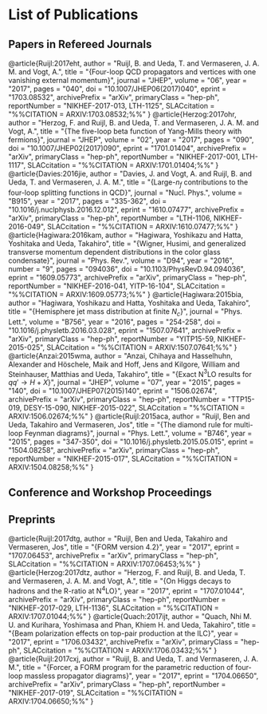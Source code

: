 # List of Publications

## Papers in Refereed Journals

@article{Ruijl:2017eht,
      author         = "Ruijl, B. and Ueda, T. and Vermaseren, J. A. M. and Vogt,
                        A.",
      title          = "{Four-loop QCD propagators and vertices with one
                        vanishing external momentum}",
      journal        = "JHEP",
      volume         = "06",
      year           = "2017",
      pages          = "040",
      doi            = "10.1007/JHEP06(2017)040",
      eprint         = "1703.08532",
      archivePrefix  = "arXiv",
      primaryClass   = "hep-ph",
      reportNumber   = "NIKHEF-2017-013, LTH-1125",
      SLACcitation   = "%%CITATION = ARXIV:1703.08532;%%"
}
@article{Herzog:2017ohr,
      author         = "Herzog, F. and Ruijl, B. and Ueda, T. and Vermaseren, J.
                        A. M. and Vogt, A.",
      title          = "{The five-loop beta function of Yang-Mills theory with
                        fermions}",
      journal        = "JHEP",
      volume         = "02",
      year           = "2017",
      pages          = "090",
      doi            = "10.1007/JHEP02(2017)090",
      eprint         = "1701.01404",
      archivePrefix  = "arXiv",
      primaryClass   = "hep-ph",
      reportNumber   = "NIKHEF-2017-001, LTH-1117",
      SLACcitation   = "%%CITATION = ARXIV:1701.01404;%%"
}
@article{Davies:2016jie,
      author         = "Davies, J. and Vogt, A. and Ruijl, B. and Ueda, T. and
                        Vermaseren, J. A. M.",
      title          = "{Large-$n_f$ contributions to the four-loop splitting
                        functions in QCD}",
      journal        = "Nucl. Phys.",
      volume         = "B915",
      year           = "2017",
      pages          = "335-362",
      doi            = "10.1016/j.nuclphysb.2016.12.012",
      eprint         = "1610.07477",
      archivePrefix  = "arXiv",
      primaryClass   = "hep-ph",
      reportNumber   = "LTH-1106, NIKHEF-2016-049",
      SLACcitation   = "%%CITATION = ARXIV:1610.07477;%%"
}
@article{Hagiwara:2016kam,
      author         = "Hagiwara, Yoshikazu and Hatta, Yoshitaka and Ueda,
                        Takahiro",
      title          = "{Wigner, Husimi, and generalized transverse momentum
                        dependent distributions in the color glass condensate}",
      journal        = "Phys. Rev.",
      volume         = "D94",
      year           = "2016",
      number         = "9",
      pages          = "094036",
      doi            = "10.1103/PhysRevD.94.094036",
      eprint         = "1609.05773",
      archivePrefix  = "arXiv",
      primaryClass   = "hep-ph",
      reportNumber   = "NIKHEF-2016-041, YITP-16-104",
      SLACcitation   = "%%CITATION = ARXIV:1609.05773;%%"
}
@article{Hagiwara:2015bia,
      author         = "Hagiwara, Yoshikazu and Hatta, Yoshitaka and Ueda,
                        Takahiro",
      title          = "{Hemisphere jet mass distribution at finite $N_c$}",
      journal        = "Phys. Lett.",
      volume         = "B756",
      year           = "2016",
      pages          = "254-258",
      doi            = "10.1016/j.physletb.2016.03.028",
      eprint         = "1507.07641",
      archivePrefix  = "arXiv",
      primaryClass   = "hep-ph",
      reportNumber   = "YITP15-59, NIKHEF-2015-025",
      SLACcitation   = "%%CITATION = ARXIV:1507.07641;%%"
}
@article{Anzai:2015wma,
      author         = "Anzai, Chihaya and Hasselhuhn, Alexander and Höschele,
                        Maik and Hoff, Jens and Kilgore, William and Steinhauser,
                        Matthias and Ueda, Takahiro",
      title          = "{Exact N$^3$LO results for $qq' \to H + X$}",
      journal        = "JHEP",
      volume         = "07",
      year           = "2015",
      pages          = "140",
      doi            = "10.1007/JHEP07(2015)140",
      eprint         = "1506.02674",
      archivePrefix  = "arXiv",
      primaryClass   = "hep-ph",
      reportNumber   = "TTP15-019, DESY-15-090, NIKHEF-2015-022",
      SLACcitation   = "%%CITATION = ARXIV:1506.02674;%%"
}
@article{Ruijl:2015aca,
      author         = "Ruijl, Ben and Ueda, Takahiro and Vermaseren, Jos",
      title          = "{The diamond rule for multi-loop Feynman diagrams}",
      journal        = "Phys. Lett.",
      volume         = "B746",
      year           = "2015",
      pages          = "347-350",
      doi            = "10.1016/j.physletb.2015.05.015",
      eprint         = "1504.08258",
      archivePrefix  = "arXiv",
      primaryClass   = "hep-ph",
      reportNumber   = "NIKHEF-2015-017",
      SLACcitation   = "%%CITATION = ARXIV:1504.08258;%%"
}

## Conference and Workshop Proceedings

## Preprints

@article{Ruijl:2017dtg,
      author         = "Ruijl, Ben and Ueda, Takahiro and Vermaseren, Jos",
      title          = "{FORM version 4.2}",
      year           = "2017",
      eprint         = "1707.06453",
      archivePrefix  = "arXiv",
      primaryClass   = "hep-ph",
      SLACcitation   = "%%CITATION = ARXIV:1707.06453;%%"
}
@article{Herzog:2017dtz,
      author         = "Herzog, F. and Ruijl, B. and Ueda, T. and Vermaseren, J.
                        A. M. and Vogt, A.",
      title          = "{On Higgs decays to hadrons and the R-ratio at N$^4$LO}",
      year           = "2017",
      eprint         = "1707.01044",
      archivePrefix  = "arXiv",
      primaryClass   = "hep-ph",
      reportNumber   = "NIKHEF-2017-029, LTH-1136",
      SLACcitation   = "%%CITATION = ARXIV:1707.01044;%%"
}
@article{Quach:2017ijt,
      author         = "Quach, Nhi M. U. and Kurihara, Yoshimasa and Phan, Khiem
                        H. and Ueda, Takahiro",
      title          = "{Beam polarization effects on top-pair production at the
                        ILC}",
      year           = "2017",
      eprint         = "1706.03432",
      archivePrefix  = "arXiv",
      primaryClass   = "hep-ph",
      SLACcitation   = "%%CITATION = ARXIV:1706.03432;%%"
}
@article{Ruijl:2017cxj,
      author         = "Ruijl, B. and Ueda, T. and Vermaseren, J. A. M.",
      title          = "{Forcer, a FORM program for the parametric reduction of
                        four-loop massless propagator diagrams}",
      year           = "2017",
      eprint         = "1704.06650",
      archivePrefix  = "arXiv",
      primaryClass   = "hep-ph",
      reportNumber   = "NIKHEF-2017-019",
      SLACcitation   = "%%CITATION = ARXIV:1704.06650;%%"
}
